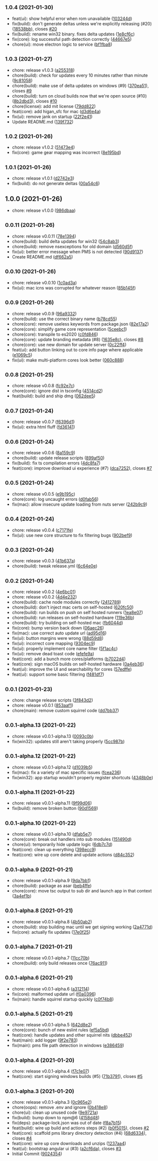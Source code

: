 ## <small>1.0.4 (2021-01-30)</small>

* feat(ui): show helpful error when rom unavailable ([103244d](https://github.com/vanstinator/project-xenomorph/commit/103244d))
* fix(build): don't generate deltas unless we're explicitly releasing (#20) ([18538bb](https://github.com/vanstinator/project-xenomorph/commit/18538bb)), closes [#20](https://github.com/vanstinator/project-xenomorph/issues/20)
* fix(build): rename win32 binary. fixes delta updates ([1e8cf6c](https://github.com/vanstinator/project-xenomorph/commit/1e8cf6c))
* fix(core): log successful path detection correctly ([44667e5](https://github.com/vanstinator/project-xenomorph/commit/44667e5))
* chore(ui): move electron logic to service ([bf1fba8](https://github.com/vanstinator/project-xenomorph/commit/bf1fba8))



## <small>1.0.3 (2021-01-27)</small>

* chore: release v1.0.3 ([a255318](https://github.com/vanstinator/project-xenomorph/commit/a255318))
* chore(build): check for updates every 10 minutes rather than minute ([9c81058](https://github.com/vanstinator/project-xenomorph/commit/9c81058))
* chore(build): make use of delta updates on windows (#9) ([370ea51](https://github.com/vanstinator/project-xenomorph/commit/370ea51)), closes [#9](https://github.com/vanstinator/project-xenomorph/issues/9)
* chore(build): turn on cloud builds now that we're open source (#10) ([8b2dbd3](https://github.com/vanstinator/project-xenomorph/commit/8b2dbd3)), closes [#10](https://github.com/vanstinator/project-xenomorph/issues/10)
* chore(license): add mit license ([79dd822](https://github.com/vanstinator/project-xenomorph/commit/79dd822))
* feat(core): add higan_sfc for mac ([d3d6e4a](https://github.com/vanstinator/project-xenomorph/commit/d3d6e4a))
* fix(ui): remove jank on startup ([22f2e41](https://github.com/vanstinator/project-xenomorph/commit/22f2e41))
* Update README.md ([139f732](https://github.com/vanstinator/project-xenomorph/commit/139f732))



## <small>1.0.2 (2021-01-26)</small>

* chore: release v1.0.2 ([51473e4](https://github.com/vanstinator/project-xenomorph/commit/51473e4))
* fix(core): game gear mapping was incorrect ([8e195bd](https://github.com/vanstinator/project-xenomorph/commit/8e195bd))



## <small>1.0.1 (2021-01-26)</small>

* chore: release v1.0.1 ([d2742e3](https://github.com/vanstinator/project-xenomorph/commit/d2742e3))
* fix(build): do not generate deltas ([00a54c6](https://github.com/vanstinator/project-xenomorph/commit/00a54c6))



## 1.0.0 (2021-01-26)

* chore: release v1.0.0 ([986dbaa](https://github.com/vanstinator/project-xenomorph/commit/986dbaa))



## <small>0.0.11 (2021-01-26)</small>

* chore: release v0.0.11 ([78e1394](https://github.com/vanstinator/project-xenomorph/commit/78e1394))
* chore(build): build delta updates for win32 ([54c8ab3](https://github.com/vanstinator/project-xenomorph/commit/54c8ab3))
* chore(build): remove nsexceptions for old domain ([d560d5f](https://github.com/vanstinator/project-xenomorph/commit/d560d5f))
* fix(ui): better error message when PMS is not detected ([90d9137](https://github.com/vanstinator/project-xenomorph/commit/90d9137))
* Create README.md ([df662a5](https://github.com/vanstinator/project-xenomorph/commit/df662a5))



## <small>0.0.10 (2021-01-26)</small>

* chore: release v0.0.10 ([1c0ad3a](https://github.com/vanstinator/project-xenomorph/commit/1c0ad3a))
* fix(ui): mac icns was corrupted for whatever reason ([85b145f](https://github.com/vanstinator/project-xenomorph/commit/85b145f))



## <small>0.0.9 (2021-01-26)</small>

* chore: release v0.0.9 ([96a9332](https://github.com/vanstinator/project-xenomorph/commit/96a9332))
* chore(build): use the correct binary name ([b78cd55](https://github.com/vanstinator/project-xenomorph/commit/b78cd55))
* chore(core): remove useless keywords from package.json ([82e17a2](https://github.com/vanstinator/project-xenomorph/commit/82e17a2))
* chore(core): simplify game core representation ([5ceebc1](https://github.com/vanstinator/project-xenomorph/commit/5ceebc1))
* chore(core): transpile to es2020 ([c0fd846](https://github.com/vanstinator/project-xenomorph/commit/c0fd846))
* chore(core): update branding metadata (#8) ([1635e8c](https://github.com/vanstinator/project-xenomorph/commit/1635e8c)), closes [#8](https://github.com/vanstinator/project-xenomorph/issues/8)
* chore(core): use new domain for update server ([0c22ff4](https://github.com/vanstinator/project-xenomorph/commit/0c22ff4))
* feat(ui): add button linking out to core info page where applicable ([e1069c5](https://github.com/vanstinator/project-xenomorph/commit/e1069c5))
* fix(ui): make multi-platform cores look better ([060c888](https://github.com/vanstinator/project-xenomorph/commit/060c888))



## <small>0.0.8 (2021-01-25)</small>

* chore: release v0.0.8 ([fc92e7c](https://github.com/vanstinator/project-xenomorph/commit/fc92e7c))
* chore(core): ignore dist in tsconfig ([4514cd2](https://github.com/vanstinator/project-xenomorph/commit/4514cd2))
* feat(build): build and ship dmg ([062dee5](https://github.com/vanstinator/project-xenomorph/commit/062dee5))



## <small>0.0.7 (2021-01-24)</small>

* chore: release v0.0.7 ([f6396d1](https://github.com/vanstinator/project-xenomorph/commit/f6396d1))
* fix(ui): extra html fluff ([fd36141](https://github.com/vanstinator/project-xenomorph/commit/fd36141))



## <small>0.0.6 (2021-01-24)</small>

* chore: release v0.0.6 ([8a159c9](https://github.com/vanstinator/project-xenomorph/commit/8a159c9))
* chore(build): update release scripts ([899af50](https://github.com/vanstinator/project-xenomorph/commit/899af50))
* fix(build): fix ts compilation errors ([4dc8fa7](https://github.com/vanstinator/project-xenomorph/commit/4dc8fa7))
* feat(core): improve download ui experience (#7) ([dca7252](https://github.com/vanstinator/project-xenomorph/commit/dca7252)), closes [#7](https://github.com/vanstinator/project-xenomorph/issues/7)



## <small>0.0.5 (2021-01-24)</small>

* chore: release v0.0.5 ([e9b195c](https://github.com/vanstinator/project-xenomorph/commit/e9b195c))
* chore(core): log uncaught errors ([d0fab56](https://github.com/vanstinator/project-xenomorph/commit/d0fab56))
* fix(mac): allow insecure update loading from nuts server ([242b9c9](https://github.com/vanstinator/project-xenomorph/commit/242b9c9))



## <small>0.0.4 (2021-01-24)</small>

* chore: release v0.0.4 ([c7171fe](https://github.com/vanstinator/project-xenomorph/commit/c7171fe))
* fix(ui): use new core structure to fix filtering bugs ([902bef9](https://github.com/vanstinator/project-xenomorph/commit/902bef9))



## <small>0.0.3 (2021-01-24)</small>

* chore: release v0.0.3 ([41b637a](https://github.com/vanstinator/project-xenomorph/commit/41b637a))
* chore(build): tweak release.yml ([6c64e0e](https://github.com/vanstinator/project-xenomorph/commit/6c64e0e))



## <small>0.0.2 (2021-01-24)</small>

* chore: release v0.0.2 ([4e6bc01](https://github.com/vanstinator/project-xenomorph/commit/4e6bc01))
* chore: release v0.0.2 ([4d4e232](https://github.com/vanstinator/project-xenomorph/commit/4d4e232))
* chore(build): cache node modules correctly ([2412789](https://github.com/vanstinator/project-xenomorph/commit/2412789))
* chore(build): don't inject mac certs on self-hosted ([620fc50](https://github.com/vanstinator/project-xenomorph/commit/620fc50))
* chore(build): run builds on push on self hosted runners ([1ea8e07](https://github.com/vanstinator/project-xenomorph/commit/1ea8e07))
* chore(build): run releases on self-hosted hardware ([119e36b](https://github.com/vanstinator/project-xenomorph/commit/119e36b))
* chore(build): try building on self-hosted mac ([fb6044d](https://github.com/vanstinator/project-xenomorph/commit/fb6044d))
* fix(core): bump version back down ([06aec26](https://github.com/vanstinator/project-xenomorph/commit/06aec26))
* fix(mac): use correct auto update url ([ad95d16](https://github.com/vanstinator/project-xenomorph/commit/ad95d16))
* fix(ui): button margins were wrong ([88d59d8](https://github.com/vanstinator/project-xenomorph/commit/88d59d8))
* fix(ui): incorrect core mapping ([9304ec9](https://github.com/vanstinator/project-xenomorph/commit/9304ec9))
* fix(ui): properly implement core name filter ([5f1ac4c](https://github.com/vanstinator/project-xenomorph/commit/5f1ac4c))
* fix(ui): remove dead toast code ([efefe9a](https://github.com/vanstinator/project-xenomorph/commit/efefe9a))
* feat(core): add a bunch more cores/platforms ([b7022d4](https://github.com/vanstinator/project-xenomorph/commit/b7022d4))
* feat(core): sign macOS builds on self-hosted hardware ([0a4eb36](https://github.com/vanstinator/project-xenomorph/commit/0a4eb36))
* feat(ui): improve the UI and searchability for cores ([57edffe](https://github.com/vanstinator/project-xenomorph/commit/57edffe))
* feat(ui): support some basic filtering ([f481df7](https://github.com/vanstinator/project-xenomorph/commit/f481df7))



## <small>0.0.1 (2021-01-23)</small>

* chore: change release scripts ([3f843d2](https://github.com/vanstinator/project-xenomorph/commit/3f843d2))
* chore: release v0.0.1 ([853aaf1](https://github.com/vanstinator/project-xenomorph/commit/853aaf1))
* chore(main): remove custom squirrel code ([dd7bb37](https://github.com/vanstinator/project-xenomorph/commit/dd7bb37))



## <small>0.0.1-alpha.13 (2021-01-22)</small>

* chore: release v0.0.1-alpha.13 ([0093c0b](https://github.com/vanstinator/project-xenomorph/commit/0093c0b))
* fix(win32): updates still aren't taking properly ([5cc987b](https://github.com/vanstinator/project-xenomorph/commit/5cc987b))



## <small>0.0.1-alpha.12 (2021-01-22)</small>

* chore: release v0.0.1-alpha.12 ([d1039b5](https://github.com/vanstinator/project-xenomorph/commit/d1039b5))
* fix(mac): fix a variety of mac specific issues ([fcea236](https://github.com/vanstinator/project-xenomorph/commit/fcea236))
* fix(win32): app startup wouldn't properly register shortcuts ([4348b0e](https://github.com/vanstinator/project-xenomorph/commit/4348b0e))



## <small>0.0.1-alpha.11 (2021-01-22)</small>

* chore: release v0.0.1-alpha.11 ([9f99d06](https://github.com/vanstinator/project-xenomorph/commit/9f99d06))
* fix(build): remove broken button ([90d1569](https://github.com/vanstinator/project-xenomorph/commit/90d1569))



## <small>0.0.1-alpha.10 (2021-01-22)</small>

* chore: release v0.0.1-alpha.10 ([dfab5e7](https://github.com/vanstinator/project-xenomorph/commit/dfab5e7))
* chore(core): break out handlers into sub modules ([151490d](https://github.com/vanstinator/project-xenomorph/commit/151490d))
* chore(ui): temporarily hide update logic ([6db7c7d](https://github.com/vanstinator/project-xenomorph/commit/6db7c7d))
* feat(core): clean up everything ([398ecc9](https://github.com/vanstinator/project-xenomorph/commit/398ecc9))
* feat(core): wire up core delete and update actions ([d84c352](https://github.com/vanstinator/project-xenomorph/commit/d84c352))



## <small>0.0.1-alpha.9 (2021-01-21)</small>

* chore: release v0.0.1-alpha.9 ([9da7bb1](https://github.com/vanstinator/project-xenomorph/commit/9da7bb1))
* chore(build): package as asar ([beb4ffe](https://github.com/vanstinator/project-xenomorph/commit/beb4ffe))
* chore(core): move tsc output to sub dir and launch app in that context ([3a4ef1b](https://github.com/vanstinator/project-xenomorph/commit/3a4ef1b))



## <small>0.0.1-alpha.8 (2021-01-21)</small>

* chore: release v0.0.1-alpha.8 ([4b50ab2](https://github.com/vanstinator/project-xenomorph/commit/4b50ab2))
* chore(build): stop building mac until we get signing working ([2a4771d](https://github.com/vanstinator/project-xenomorph/commit/2a4771d))
* fix(core): actually fix updates ([17e0f25](https://github.com/vanstinator/project-xenomorph/commit/17e0f25))



## <small>0.0.1-alpha.7 (2021-01-21)</small>

* chore: release v0.0.1-alpha.7 ([11cc70b](https://github.com/vanstinator/project-xenomorph/commit/11cc70b))
* chore(build): only build releases once ([76ac911](https://github.com/vanstinator/project-xenomorph/commit/76ac911))



## <small>0.0.1-alpha.6 (2021-01-21)</small>

* chore: release v0.0.1-alpha.6 ([a312114](https://github.com/vanstinator/project-xenomorph/commit/a312114))
* fix(core): malformed update url ([f0a0396](https://github.com/vanstinator/project-xenomorph/commit/f0a0396))
* fix(main): handle squirrel startup quickly ([c0f74b8](https://github.com/vanstinator/project-xenomorph/commit/c0f74b8))



## <small>0.0.1-alpha.5 (2021-01-21)</small>

* chore: release v0.0.1-alpha.5 ([642d8e2](https://github.com/vanstinator/project-xenomorph/commit/642d8e2))
* chore(core): bunch of new eslint rules ([ef5a5bd](https://github.com/vanstinator/project-xenomorph/commit/ef5a5bd))
* feat(core): handle updates and other squirrel nits ([dbbe452](https://github.com/vanstinator/project-xenomorph/commit/dbbe452))
* feat(main): add logger ([9f2e783](https://github.com/vanstinator/project-xenomorph/commit/9f2e783))
* fix(main): pms file path detection in windows ([e386459](https://github.com/vanstinator/project-xenomorph/commit/e386459))



## <small>0.0.1-alpha.4 (2021-01-20)</small>

* chore: release v0.0.1-alpha.4 ([f7c1e07](https://github.com/vanstinator/project-xenomorph/commit/f7c1e07))
* feat(core): start signing windows builds (#5) ([71b3791](https://github.com/vanstinator/project-xenomorph/commit/71b3791)), closes [#5](https://github.com/vanstinator/project-xenomorph/issues/5)



## <small>0.0.1-alpha.3 (2021-01-20)</small>

* chore: release v0.0.1-alpha.3 ([0c965e2](https://github.com/vanstinator/project-xenomorph/commit/0c965e2))
* chore(oops): remove .env and ignore ([0b418e8](https://github.com/vanstinator/project-xenomorph/commit/0b418e8))
* chore(ui): clean up unused code ([9e9721a](https://github.com/vanstinator/project-xenomorph/commit/9e9721a))
* fix(build): bump down to npm@6 ([4158d48](https://github.com/vanstinator/project-xenomorph/commit/4158d48))
* fix(deps): package-lock.json was out of date ([f8a7b15](https://github.com/vanstinator/project-xenomorph/commit/f8a7b15))
* feat(build): wire up build and actions steps (#2) ([b0f5015](https://github.com/vanstinator/project-xenomorph/commit/b0f5015)), closes [#2](https://github.com/vanstinator/project-xenomorph/issues/2)
* feat(core): scaffold pms library directory detection (#4) ([68d6334](https://github.com/vanstinator/project-xenomorph/commit/68d6334)), closes [#4](https://github.com/vanstinator/project-xenomorph/issues/4)
* feat(core): wire up core downloads and unzips ([1237aa4](https://github.com/vanstinator/project-xenomorph/commit/1237aa4))
* feat(ui): bootstrap angular ui (#3) ([a2cf6da](https://github.com/vanstinator/project-xenomorph/commit/a2cf6da)), closes [#3](https://github.com/vanstinator/project-xenomorph/issues/3)
* Initial Commit ([9024354](https://github.com/vanstinator/project-xenomorph/commit/9024354))



